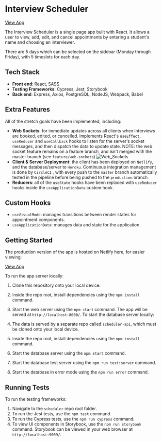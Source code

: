 # Interview Scheduler
 
[View App](https://63473f8c34a34f0dbb4ccedb--keen-tanuki-b4e906.netlify.app/)
 
The Interview Scheduler is a single page app built with React.  It allows a user to view, add, edit, and cancel appointments by entering a student's name and choosing an interviewer.
 
There are 5 days which can be selected on the sidebar (Monday through Friday), with 5 timeslots for each day.
 
## Tech Stack
- **Front end**: React, SASS
- **Testing Frameworks**: Cypress, Jest, Storybook
- **Back end**: Express, Axios, PostgreSQL, NodeJS, Webpack, Babel
 
## Extra Features
All of the stretch goals have been implemented, including:
- **Web Sockets**:  for immediate updates across all clients when interviews are booked, edited, or cancelled.  Implements React's `useEffect`, `useReducer` and `useCallback` hooks to listen for the server's socket messages, and then dispatch the data to update state.
 NOTE: the web socket feature remains on a feature branch, and isn't merged with the master branch (see `feature/web-sockets`)
  ![Web_Sockets](https://github.com/rstock-co/scheduler/blob/master/docs/web-sockets2.gif)
- **Client & Server Deployment**: the client has been deployed on `Netlify`, and the database/server to `Heroku`.  Continuous integration management is done by `CircleCI` , with every push to the `master` branch automatically tested in the pipeline before being pushed to the `production` branch.
- **Reducers**: all of the `useState` hooks have been replaced with `useReducer` hooks inside the `useApplicationData` custom hook.
 
## Custom Hooks
- `useVisualMode`: manages transitions between render states for appointment components.
- `useApplicationData`: manages data and state for the application.
 
## Getting Started
 
The production version of the app is hosted on Netlify here, for easier viewing:
 
 [View App](https://63473f8c34a34f0dbb4ccedb--keen-tanuki-b4e906.netlify.app/)
 
To run the app server locally:
 
1. Clone this repository onto your local device.
2. Inside the repo root, install dependencies using the `npm install` command.
3. Start the web server using the `npm start` command. The app will be served at `http://localhost:8000/`.
 To start the database server locally:
 
1. The data is served by a separate repo called `scheduler-api`, which must be cloned onto your local device. 
2. Inside the repo root, install dependencies using the `npm install` command.
3. Start the database server using the `npm start` command.
4. Start the database test server using the `npm run test:server` command.
5. Start the database in error mode using the `npm run error` command.
 
## Running Tests
 
To run the testing frameworks:
1. Navigate to the `scheduler` repo root folder.
2. To run the Jest tests, use the `npm test` command.
3. To run the Cypress tests, use the `npm run cypress` command.
4. To view UI components in Storybook, use the `npm run storybook` command. Storybook can be viewed in your web browser at `http://localhost:9009/`.